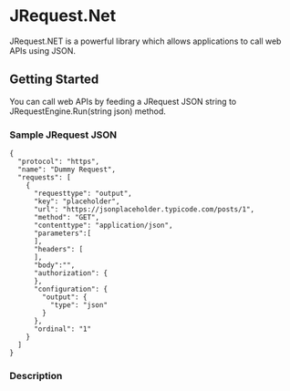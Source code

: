 # JRequest.Net
JRequest.NET is a powerful library which allows applications to call web APIs using JSON.
## Getting Started
You can call web APIs by feeding a JRequest JSON string to JRequestEngine.Run(string json) method.
### Sample JRequest JSON
```
{
  "protocol": "https",
  "name": "Dummy Request",
  "requests": [
    {
      "requesttype": "output",
      "key": "placeholder",
      "url": "https://jsonplaceholder.typicode.com/posts/1",
      "method": "GET",
      "contenttype": "application/json",
      "parameters":[
      ],
      "headers": [
      ],
      "body":"",
      "authorization": {
      },
      "configuration": {
        "output": {
          "type": "json"
        }
      },
      "ordinal": "1"
    }
  ]
}
```
### Description
